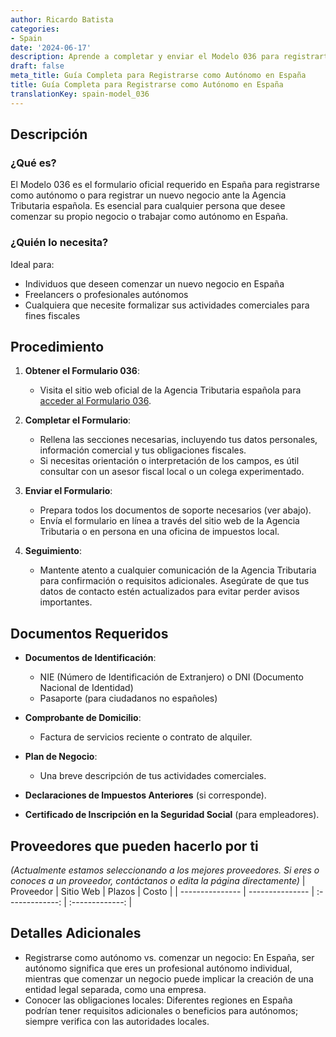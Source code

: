 ```yaml
---
author: Ricardo Batista
categories:
- Spain
date: '2024-06-17'
description: Aprende a completar y enviar el Modelo 036 para registrarte como autónomo o iniciar un negocio en España. Guía detallada y documentos requeridos.
draft: false
meta_title: Guía Completa para Registrarse como Autónomo en España
title: Guía Completa para Registrarse como Autónomo en España
translationKey: spain-model_036
---
```



## Descripción
### ¿Qué es?
El Modelo 036 es el formulario oficial requerido en España para registrarse como autónomo o para registrar un nuevo negocio ante la Agencia Tributaria española. Es esencial para cualquier persona que desee comenzar su propio negocio o trabajar como autónomo en España.

### ¿Quién lo necesita?
Ideal para:
- Individuos que deseen comenzar un nuevo negocio en España
- Freelancers o profesionales autónomos
- Cualquiera que necesite formalizar sus actividades comerciales para fines fiscales

## Procedimiento
1. **Obtener el Formulario 036**:
   - Visita el sitio web oficial de la Agencia Tributaria española para [acceder al Formulario 036](https://sede.agenciatributaria.gob.es/Sede/procedimientoini/G322.shtml).

2. **Completar el Formulario**:
   - Rellena las secciones necesarias, incluyendo tus datos personales, información comercial y tus obligaciones fiscales.
   - Si necesitas orientación o interpretación de los campos, es útil consultar con un asesor fiscal local o un colega experimentado.

3. **Enviar el Formulario**:
   - Prepara todos los documentos de soporte necesarios (ver abajo).
   - Envía el formulario en línea a través del sitio web de la Agencia Tributaria o en persona en una oficina de impuestos local.

4. **Seguimiento**:
   - Mantente atento a cualquier comunicación de la Agencia Tributaria para confirmación o requisitos adicionales. Asegúrate de que tus datos de contacto estén actualizados para evitar perder avisos importantes.

## Documentos Requeridos
- **Documentos de Identificación**:
  - NIE (Número de Identificación de Extranjero) o DNI (Documento Nacional de Identidad)
  - Pasaporte (para ciudadanos no españoles)

- **Comprobante de Domicilio**:
  - Factura de servicios reciente o contrato de alquiler.

- **Plan de Negocio**:
  - Una breve descripción de tus actividades comerciales.

- **Declaraciones de Impuestos Anteriores** (si corresponde).

- **Certificado de Inscripción en la Seguridad Social** (para empleadores).

## Proveedores que pueden hacerlo por ti
_(Actualmente estamos seleccionando a los mejores proveedores. Si eres o conoces a un proveedor, contáctanos o edita la página directamente)_
| Proveedor       |     Sitio Web    |     Plazos    |       Costo      |
| --------------- | --------------- |  :-------------: | :-------------: |

## Detalles Adicionales
- Registrarse como autónomo vs. comenzar un negocio: En España, ser autónomo significa que eres un profesional autónomo individual, mientras que comenzar un negocio puede implicar la creación de una entidad legal separada, como una empresa.
- Conocer las obligaciones locales: Diferentes regiones en España podrían tener requisitos adicionales o beneficios para autónomos; siempre verifica con las autoridades locales.